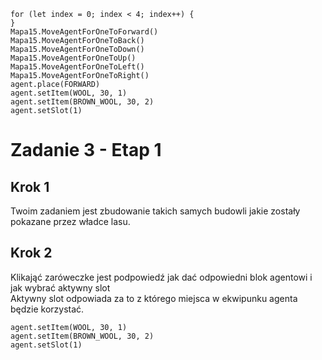 ```blocks
for (let index = 0; index < 4; index++) {
}
Mapa15.MoveAgentForOneToForward()
Mapa15.MoveAgentForOneToBack()
Mapa15.MoveAgentForOneToDown()
Mapa15.MoveAgentForOneToUp()
Mapa15.MoveAgentForOneToLeft()
Mapa15.MoveAgentForOneToRight()
agent.place(FORWARD)
agent.setItem(WOOL, 30, 1)
agent.setItem(BROWN_WOOL, 30, 2)
agent.setSlot(1)
```
# Zadanie 3 - Etap 1
## Krok 1
Twoim zadaniem jest zbudowanie takich samych budowli jakie zostały pokazane przez władce lasu.

## Krok 2
Klikająć zaróweczke jest podpowiedź jak dać odpowiedni blok agentowi i jak wybrać aktywny slot <br>
Aktywny slot odpowiada za to z którego miejsca w ekwipunku agenta będzie korzystać.
```blocks
agent.setItem(WOOL, 30, 1)
agent.setItem(BROWN_WOOL, 30, 2)
agent.setSlot(1)
```
